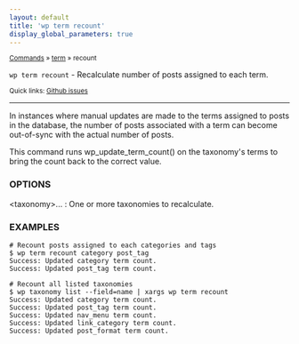 ```yaml
---
layout: default
title: 'wp term recount'
display_global_parameters: true
---
```


<small>[Commands](/commands/) &raquo; [term](/commands/term/) &raquo; recount</small>

`wp term recount` - Recalculate number of posts assigned to each term.

<small>Quick links: <a href="https://github.com/wp-cli/wp-cli/issues?q=is%3Aopen+label%3Acommand%3Aterm-recount+sort%3Aupdated-desc">Github issues</a></small>

<hr />

In instances where manual updates are made to the terms assigned to
posts in the database, the number of posts associated with a term
can become out-of-sync with the actual number of posts.

This command runs wp_update_term_count() on the taxonomy's terms
to bring the count back to the correct value.

### OPTIONS

&lt;taxonomy&gt;...
: One or more taxonomies to recalculate.

### EXAMPLES

    # Recount posts assigned to each categories and tags
    $ wp term recount category post_tag
    Success: Updated category term count.
    Success: Updated post_tag term count.

    # Recount all listed taxonomies
    $ wp taxonomy list --field=name | xargs wp term recount
    Success: Updated category term count.
    Success: Updated post_tag term count.
    Success: Updated nav_menu term count.
    Success: Updated link_category term count.
    Success: Updated post_format term count.



